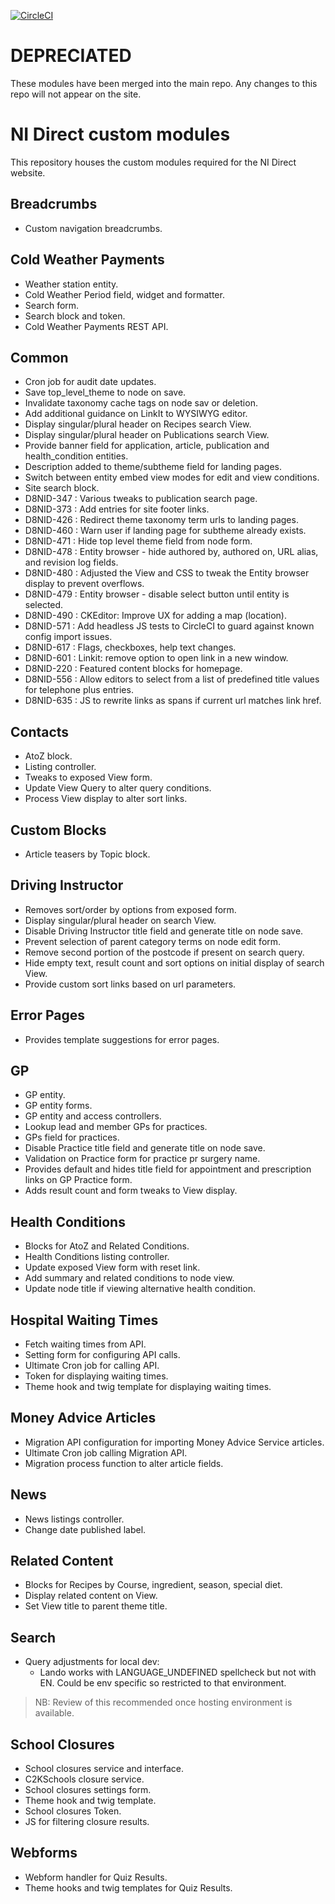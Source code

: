 [![CircleCI](https://circleci.com/gh/dof-dss/nidirect-site-modules.svg?style=svg)](https://circleci.com/gh/dof-dss/nidirect-site-modules)

# DEPRECIATED 
These modules have been merged into the main repo. 
Any changes to this repo will not appear on the site.  

# NI Direct custom modules

This repository houses the custom modules required for the NI Direct website.

## Breadcrumbs
- Custom navigation breadcrumbs.

## Cold Weather Payments
- Weather station entity.
- Cold Weather Period field, widget and formatter.
- Search form.
- Search block and token.
- Cold Weather Payments REST API.

## Common
- Cron job for audit date updates.
- Save top_level_theme to node on save.
- Invalidate taxonomy cache tags on node sav or deletion.
- Add additional guidance on LinkIt to WYSIWYG editor.
- Display singular/plural header on Recipes search View.
- Display singular/plural header on Publications search View.
- Provide banner field for application, article, publication and
  health_condition entities.
- Description added to theme/subtheme field for landing pages.
- Switch between entity embed view modes for edit and view conditions.
- Site search block.
- D8NID-347 : Various tweaks to publication search page.
- D8NID-373 : Add entries for site footer links.
- D8NID-426 : Redirect theme taxonomy term urls to landing pages.
- D8NID-460 : Warn user if landing page for subtheme already exists.
- D8NID-471 : Hide top level theme field from node form.
- D8NID-478 : Entity browser - hide authored by, authored on, URL alias, and
  revision log fields.
- D8NID-480 : Adjusted the View and CSS to tweak the Entity browser display
  to prevent overflows.
- D8NID-479 : Entity browser - disable select button until entity is selected.
- D8NID-490 : CKEditor: Improve UX for adding a map (location).
- D8NID-571 : Add headless JS tests to CircleCI to guard against known config
  import issues.
- D8NID-617 : Flags, checkboxes, help text changes.
- D8NID-601 : Linkit: remove option to open link in a new window.
- D8NID-220 : Featured content blocks for homepage.
- D8NID-556 : Allow editors to select from a list of predefined title values
  for telephone plus entries.
- D8NID-635 : JS to rewrite links as spans if current url matches link href.

## Contacts
- AtoZ block.
- Listing controller.
- Tweaks to exposed View form.
- Update View Query to alter query conditions.
- Process View display to alter sort links.

## Custom Blocks
- Article teasers by Topic block.

## Driving Instructor
- Removes sort/order by options from exposed form.
- Display singular/plural header on search View.
- Disable Driving Instructor title field and generate title on node save.
- Prevent selection of parent category terms on node edit form.
- Remove second portion of the postcode if present on search query.
- Hide empty text, result count and sort options on initial display of search
  View.
- Provide custom sort links based on url parameters.

## Error Pages
- Provides template suggestions for error pages.

## GP
- GP entity.
- GP entity forms.
- GP entity and access controllers.
- Lookup lead and member GPs for practices.
- GPs field for practices.
- Disable Practice title field and generate title on node save.
- Validation on Practice form for practice pr surgery name.
- Provides default and hides title field for appointment and prescription
  links on GP Practice form.
- Adds result count and form tweaks to View display.

## Health Conditions
- Blocks for AtoZ and Related Conditions.
- Health Conditions listing controller.
- Update exposed View form with reset link.
- Add summary and related conditions to node view.
- Update node title if viewing alternative health condition.

## Hospital Waiting Times
- Fetch waiting times from API.
- Setting form for configuring API calls.
- Ultimate Cron job for calling API.
- Token for displaying waiting times.
- Theme hook and twig template for displaying waiting times.

## Money Advice Articles
- Migration API configuration for importing Money Advice Service articles.
- Ultimate Cron job calling Migration API.
- Migration process function to alter article fields.

## News
- News listings controller.
- Change date published label.

## Related Content
- Blocks for Recipes by Course, ingredient, season, special diet.
- Display related content on View.
- Set View title to parent theme title.

## Search
- Query adjustments for local dev:
  - Lando works with LANGUAGE_UNDEFINED spellcheck but not with EN. Could be
    env specific so restricted to that environment.

> NB: Review of this recommended once hosting environment is available.

## School Closures
- School closures service and interface.
- C2KSchools closure service.
- School closures settings form.
- Theme hook and twig template.
- School closures Token.
- JS for filtering closure results.

## Webforms
- Webform handler for Quiz Results.
- Theme hooks and twig templates for Quiz Results.
